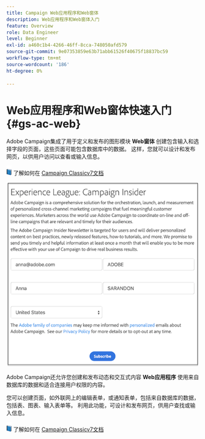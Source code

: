 ```yaml
---
title: Campaign Web应用程序和Web窗体
description: Web应用程序和Web窗体入门
feature: Overview
role: Data Engineer
level: Beginner
exl-id: a460c1b4-4266-46ff-8cca-748050afd579
source-git-commit: 9e07353859e63b71abb61526f40675f18837bc59
workflow-type: tm+mt
source-wordcount: '186'
ht-degree: 0%

---
```


# Web应用程序和Web窗体快速入门{#gs-ac-web}

Adobe Campaign集成了用于定义和发布的图形模块 **Web窗体** 创建包含输入和选择字段的页面，这些页面可能包含数据库中的数据。 这样，您就可以设计和发布网页，以供用户访问以查看或输入信息。

![](../assets/do-not-localize/book.png) 了解如何在 [Campaign Classicv7文档](https://experienceleague.adobe.com/docs/campaign-classic/using/designing-content/web-forms/about-web-forms.html?lang=en#designing-content)

![](assets/sample.png)

Adobe Campaign还允许您创建和发布动态和交互式内容 **Web应用程序** 使用来自数据库的数据和适合连接用户权限的内容。

您可以创建页面，如外联网上的编辑表单，或通知表单，包括来自数据库的数据，包括表、图表、输入表单等。 利用此功能，可设计和发布网页，供用户查找或输入信息。

![](../assets/do-not-localize/book.png) 了解如何在 [Campaign Classicv7文档](https://experienceleague.adobe.com/docs/campaign-classic/using/designing-content/web-applications/about-web-applications.html?lang=en#designing-content)
